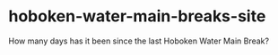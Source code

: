 # hoboken-water-main-breaks-site
How many days has it been since the last Hoboken Water Main Break?
